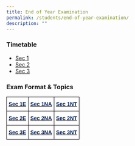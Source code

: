 ```yaml
---
title: End of Year Examination
permalink: /students/end-of-year-examination/
description: ""
---
```


### Timetable
  
- [Sec 1](/files/Sec%201%20EYE%20Timetable%202022.pdf)
- [Sec 2](/files/Sec%202%20EYE%20Timetable%202022.pdf)
- [Sec 3](/files/Sec%203%20EYE%20Timetable%202022%20v3.pdf)

### Exam Format & Topics




<style type="text/css">
.tg  {border-collapse:collapse;border-spacing:0;}
.tg td{border-color:black;border-style:solid;border-width:1px;font-family:Arial, sans-serif;font-size:14px;
  overflow:hidden;padding:10px 5px;word-break:normal;}
.tg th{border-color:black;border-style:solid;border-width:1px;font-family:Arial, sans-serif;font-size:14px;
  font-weight:normal;overflow:hidden;padding:10px 5px;word-break:normal;}
.tg .tg-lqka{background-color:#FFF;color:#02225B;font-weight:bold;text-align:center;vertical-align:top}
.tg .tg-9hzb{background-color:#FFF;font-weight:bold;text-align:center;vertical-align:top}
</style>
<table class="tg">
<thead>
  <tr>
    <th class="tg-lqka"><a href="/files/Sec%201E%20EYE%20Exam%20Format%20and%20Topics_2022%20v2.pdf"><span style="text-decoration:none;color:#02225B">Sec 1E</span></a></th>
    <th class="tg-lqka"><a href="/files/Sec%201NA%20Exam%20Format%20and%20Topics_2022%20v2.pdf"><span style="text-decoration:none;color:#02225B">Sec 1NA</span></a></th>
    <th class="tg-lqka"><a href="/files/Sec%201NT%20EYE%20Exam%20Format%20and%20Topics_2022%20v2.pdf"><span style="text-decoration:none;color:#02225B">Sec 1NT</span></a></th>
  </tr>
</thead>
<tbody>
  <tr>
    <td class="tg-lqka"><a href="/files/Sec%202E%20EYE%20%20Exam%20Format%20and%20Topics_2022.pdf"><span style="text-decoration:none;color:#02225B">Sec 2E</span></a></td>
    <td class="tg-lqka"><a href="/files/Sec%202NA%20EYE%20%20Exam%20Format%20and%20Topics_2022.pdf"><span style="text-decoration:none;color:#02225B">Sec 2NA</span></a></td>
    <td class="tg-lqka"><a href="/files/Sec%202NT%20EYE%20%20Exam%20Format%20and%20Topics_2022.pdf"><span style="text-decoration:none;color:#02225B">Sec 2NT</span></a></td>
  </tr>
  <tr>
    <td class="tg-9hzb"> <a href="/files/Sec%203E%20EYE%20Exam%20Format%20and%20Topics_2022%20v2.pdf"><span style="text-decoration:none;color:#02225B">Sec 3E</span></a></td>
    <td class="tg-9hzb"> <a href="/files/Sec%203NA%20EYE%20Exam%20Format%20and%20Topics_2022%20v2.pdf"><span style="text-decoration:none;color:#02225B">Sec 3NA</span></a></td>
    <td class="tg-9hzb"> <a href="/files/Sec%203NT%20EYE%20Exam%20Format%20and%20Topics_2022%20v2.pdf"><span style="text-decoration:none;color:#02225B">Sec 3NT</span></a></td>
  </tr>
</tbody>
</table>




